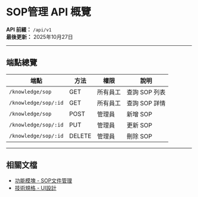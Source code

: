 # SOP管理 API 概覽

**API 前綴：** `/api/v1`  
**最後更新：** 2025年10月27日

---

## 端點總覽

| 端點 | 方法 | 權限 | 說明 |
|------|------|------|------|
| `/knowledge/sop` | GET | 所有員工 | 查詢 SOP 列表 |
| `/knowledge/sop/:id` | GET | 所有員工 | 查詢 SOP 詳情 |
| `/knowledge/sop` | POST | 管理員 | 新增 SOP |
| `/knowledge/sop/:id` | PUT | 管理員 | 更新 SOP |
| `/knowledge/sop/:id` | DELETE | 管理員 | 刪除 SOP |

---

## 相關文檔

- [功能模塊 - SOP文件管理](../../功能模塊/18-SOP文件管理.md)
- [技術規格 - UI設計](../../技術規格/SOP管理/UI設計.md)

